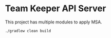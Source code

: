 # Team Keeper API Server

This project has multiple modules to apply MSA.

```shell
./gradlew clean build
```
